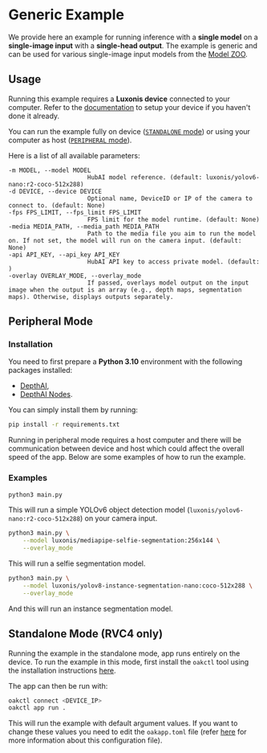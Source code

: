 # Generic Example

We provide here an example for running inference with a **single model** on a **single-image input** with a **single-head output**.
The example is generic and can be used for various single-image input models from the [Model ZOO](https://zoo-rvc4.luxonis.com).

## Usage

Running this example requires a **Luxonis device** connected to your computer. Refer to the [documentation](https://stg.docs.luxonis.com/software-v3/) to setup your device if you haven't done it already.

You can run the example fully on device ([`STANDALONE` mode](#standalone-mode-rvc4-only)) or using your computer as host ([`PERIPHERAL` mode](#peripheral-mode)).

Here is a list of all available parameters:

```
-m MODEL, --model MODEL
                      HubAI model reference. (default: luxonis/yolov6-nano:r2-coco-512x288)
-d DEVICE, --device DEVICE
                      Optional name, DeviceID or IP of the camera to connect to. (default: None)
-fps FPS_LIMIT, --fps_limit FPS_LIMIT
                      FPS limit for the model runtime. (default: None)
-media MEDIA_PATH, --media_path MEDIA_PATH
                      Path to the media file you aim to run the model on. If not set, the model will run on the camera input. (default: None)
-api API_KEY, --api_key API_KEY
                      HubAI API key to access private model. (default: )
-overlay OVERLAY_MODE, --overlay_mode
                      If passed, overlays model output on the input image when the output is an array (e.g., depth maps, segmentation maps). Otherwise, displays outputs separately.
```

## Peripheral Mode

### Installation

You need to first prepare a **Python 3.10** environment with the following packages installed:

- [DepthAI](https://pypi.org/project/depthai/),
- [DepthAI Nodes](https://pypi.org/project/depthai-nodes/).

You can simply install them by running:

```bash
pip install -r requirements.txt
```

Running in peripheral mode requires a host computer and there will be communication between device and host which could affect the overall speed of the app. Below are some examples of how to run the example.

### Examples

```bash
python3 main.py
```

This will run a simple YOLOv6 object detection model (`luxonis/yolov6-nano:r2-coco-512x288`) on your camera input.

```bash
python3 main.py \
    --model luxonis/mediapipe-selfie-segmentation:256x144 \
    --overlay_mode
```

This will run a selfie segmentation model.

```bash
python3 main.py \
    --model luxonis/yolov8-instance-segmentation-nano:coco-512x288 \
    --overlay_mode
```

And this will run an instance segmentation model.

## Standalone Mode (RVC4 only)

Running the example in the standalone mode, app runs entirely on the device.
To run the example in this mode, first install the `oakctl` tool using the installation instructions [here](https://stg.docs.luxonis.com/software-v3/oak-apps/oakctl).

The app can then be run with:

```bash
oakctl connect <DEVICE_IP>
oakctl app run .
```

This will run the example with default argument values. If you want to change these values you need to edit the `oakapp.toml` file (refer [here](https://stg.docs.luxonis.com/software-v3/oak-apps/configuration/) for more information about this configuration file).
